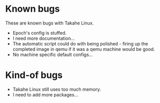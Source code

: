 # Known bugs #

These are known bugs with Takahe Linux.

- Epoch's config is stuffed.
- I need more documentation...
- The automatic script could do with being polished - firing up the completed
  image in qemu if it was a qemu machine would be good.
- No machine specific default configs...

# Kind-of bugs #

- Takahe Linux still uses too much memory.
- I need to add more packages...

